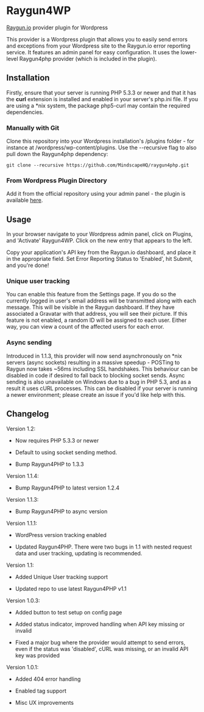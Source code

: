 Raygun4WP
==========

[Raygun.io](http://raygun.io) provider plugin for Wordpress

This provider is a Wordpress plugin that allows you to easily send errors and exceptions from your Wordpress site to the Raygun.io error reporting service.
It features an admin panel for easy configuration. It uses the lower-level Raygun4php provider (which is included in the plugin).

## Installation

Firstly, ensure that your server is running PHP 5.3.3 or newer and that it has the **curl** extension is installed and enabled in your server's php.ini file. If you are using a *nix system, the package php5-curl may contain the required dependencies.

### Manually with Git

Clone this repository into your Wordpress installation's /plugins folder - for instance at /wordpress/wp-content/plugins. Use the --recursive flag to also pull down the Raygun4php dependency:

```
git clone --recursive https://github.com/MindscapeHQ/raygun4php.git
```

### From Wordpress Plugin Directory

Add it from the official repository using your admin panel - the plugin is available [here](http://wordpress.org/plugins/raygun4wp/).

## Usage

In your browser navigate to your Wordpress admin panel, click on Plugins, and 'Activate' Raygun4WP. Click on the new entry that appears to the left.

Copy your application's API key from the Raygun.io dashboard, and place it in the appropriate field. Set Error Reporting Status to 'Enabled', hit Submit, and you're done!

### Unique user tracking

You can enable this feature from the Settings page. If you do so the currently logged in user's email address will be transmitted along with each message. This will be visible in the Raygun dashboard. If they have associated a Gravatar with that address, you will see their picture. If this feature is not enabled, a random ID will be assigned to each user. Either way, you can view a count of the affected users for each error.

### Async sending

Introduced in 1.1.3, this provider will now send asynchronously on *nix servers (async sockets) resulting in a massive speedup - POSTing to Raygun now takes ~56ms including SSL handshakes. This behaviour can be disabled in code if desired to fall back to blocking socket sends. Async sending is also unavailable on Windows due to a bug in PHP 5.3, and as a result it uses cURL processes. This can be disabled if your server is running a newer environment; please create an issue if you'd like help with this.

Changelog
---------

Version 1.2:

* Now requires PHP 5.3.3 or newer

* Default to using socket sending method.

* Bump Raygun4PHP to 1.3.3

Version 1.1.4:

* Bump Raygun4PHP to latest version 1.2.4

Version 1.1.3:

* Bump Raygun4PHP to async version

Version 1.1.1:

* WordPress version tracking enabled

* Updated Raygun4PHP. There were two bugs in 1.1 with nested request data and user tracking, updating is recommended.

Version 1.1:

* Added Unique User tracking support

* Updated repo to use latest Raygun4PHP v1.1

Version 1.0.3:

* Added button to test setup on config page

* Added status indicator, improved handling when API key missing or invalid

* Fixed a major bug where the provider would attempt to send errors, even if the status was 'disabled', cURL was missing, or an invalid API key
 was provided

Version 1.0.1:

* Added 404 error handling

* Enabled tag support

* Misc UX improvements